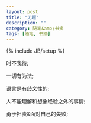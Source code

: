 ```yaml
---
layout: post
title: "无题"
description: ""
category: 随笔&amp;书摘
tags: [随笔, 书摘]
---
```

{% include JB/setup %}

时不我待;

一切有为法;

语言是有歧义性的;

人不能理解和想象经验之外的事情;

勇于担责&面对自己的失败;

